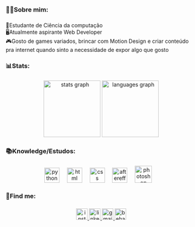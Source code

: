<h3 align="left">🧑🏻Sobre mim:</h3>

###

<p align="left">👾Estudante de Ciência da computação<br>🖥️Atualmente aspirante Web Developer<br>🎮Gosto de games variados, brincar com Motion Design e criar conteúdo pra internet quando sinto a necessidade de expor algo que gosto</p>

###

<h3 align="left">📊Stats:</h3>

###

<div align="center">
  <img src="https://github-readme-stats.vercel.app/api?username=itsthiagow&hide_title=false&hide_rank=false&show_icons=true&include_all_commits=true&count_private=true&disable_animations=false&theme=nightowl&locale=en&hide_border=false&order=1" height="150" alt="stats graph"  />
  <img src="https://github-readme-stats.vercel.app/api/top-langs?username=itsthiagow&locale=en&hide_title=false&layout=compact&card_width=320&langs_count=5&theme=nightowl&hide_border=false&order=2" height="150" alt="languages graph"  />
</div>

###

<h3 align="left">📚Knowledge/Estudos:</h3>

###

<div align="center">
  <img src="https://cdn.jsdelivr.net/gh/devicons/devicon/icons/python/python-original.svg" height="40" alt="python logo"  />
  <img width="12" />
  <img src="https://cdn.jsdelivr.net/gh/devicons/devicon/icons/html5/html5-original.svg" height="40" alt="html logo"  />
  <img width="12" />
  <img src="https://cdn.jsdelivr.net/gh/devicons/devicon/icons/css3/css3-original.svg" height="40" alt="css logo"  />
  <img width="12" />
  <img src="https://cdn.jsdelivr.net/gh/devicons/devicon/icons/aftereffects/aftereffects-original.svg" height="40" alt="aftereffects logo"  />
  <img width="12" />
  <img src="https://cdn.jsdelivr.net/gh/devicons/devicon@latest/icons/photoshop/photoshop-original.svg" height="45" alt="photoshop logo"/>
  <img width="12" />
          
</div>

###

<h3 align="left">📱Find me:</h3>

###

<div align="center">
  <a href="https://www.instagram.com/itsthiagow/" target="_blank">
    <img src="https://img.shields.io/static/v1?message=Instagram&logo=instagram&label=&color=E4405F&logoColor=white&labelColor=&style=for-the-badge" height="30" alt="instagram logo"  />
  </a>
  <a href="https://www.linkedin.com/in/thiago-ferreira-216466292/" target="_blank">
    <img src="https://img.shields.io/static/v1?message=LinkedIn&logo=linkedin&label=&color=0077B5&logoColor=white&labelColor=&style=for-the-badge" height="30" alt="linkedin logo"  />
  </a>
  <a href="https://mail.google.com/mail/u/0/#inbox?compose=GTvVlcSGLQBqxGvwDznRnTHSLCwCqWNpVfvBcsCxSxvnvnHSwdSvDsctWmmNMFFqlpRtgfxqkMnPC" target="_blank">
    <img src="https://img.shields.io/static/v1?message=Gmail&logo=gmail&label=&color=D14836&logoColor=white&labelColor=&style=for-the-badge" height="30" alt="gmail logo"  />
  </a>
  <a href="https://www.behance.net/itsthiagow" target="_blank">
    <img src="https://img.shields.io/static/v1?message=Behance&logo=behance&label=&color=1769ff&logoColor=white&labelColor=&style=for-the-badge" height="30" alt="behance logo"  />
  </a>
</div>

###

